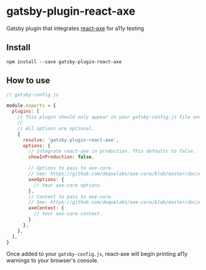 # gatsby-plugin-react-axe

Gatsby plugin that integrates [react-axe][react-axe] for a11y testing

## Install

`npm install --save gatsby-plugin-react-axe`

## How to use

```js
// gatsby-config.js

module.exports = {
  plugins: [
    // This plugin should only appear in your gatsby-config.js file once.
    //
    // All options are optional.
    {
      resolve: 'gatsby-plugin-react-axe',
      options: {
        // Integrate react-axe in production. This defaults to false.
        showInProduction: false,

        // Options to pass to axe-core.
        // See: https://github.com/dequelabs/axe-core/blob/master/doc/API.md#api-name-axeconfigure
        axeOptions: {
          // Your axe-core options.
        },
        // Context to pass to axe-core.
        // See: https://github.com/dequelabs/axe-core/blob/master/doc/API.md#context-parameter
        axeContext: {
          // Your axe-core context.
        }
      },
    },
  ],
}
```

Once added to your `gatsby-config.js`, react-axe will begin printing a11y
warnings to your browser's console.

[react-axe]: https://github.com/dequelabs/react-axe
